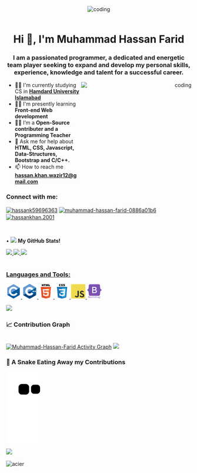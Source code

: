 <div align="center">
<img alt="coding" src="https://cdn.dribbble.com/users/926537/screenshots/4502924/python-2.gif">
</div> <br>

<h1 align="center">Hi 👋, I'm Muhammad Hassan Farid</h1>
<h3 align="center">I am a passionated programmer, a dedicated and energetic team player seeking to expand and develop my personal skills, experience, knowledge and talent for a successful career.</h3>

<div align="right">
<img alt="coding" align="right" height="260" width="300"  src="https://cdn.dribbble.com/users/1162077/screenshots/3848914/programmer.gif">
</div>


- 👨‍🎓 I'm currently studying CS in **<a href="https://www.hamdard.edu.pk/">Hamdard University Islamabad**</a>
- 👨‍💻 I'm presently learning **Front-end Web development**
- 👨‍🏫 I’m a **Open-Source contributer and a Programming Teacher**
- 💬 Ask me for help about **HTML, CSS, Javascript, Data-Structures, Bootstrap and C/C++.**
- 📫 How to reach me **hassan.khan.wazir12@gmail.com**
</div>

<h3 align="left">Connect with me:</h3>
<p align="left">
<a href="https://twitter.com/hassank59696363" target="blank"><img align="center" src="https://raw.githubusercontent.com/rahuldkjain/github-profile-readme-generator/master/src/images/icons/Social/twitter.svg" alt="hassank59696363" height="30" width="40" /></a>
<a href="https://linkedin.com/in/muhammad-hassan-farid-0886a01b6" target="blank"><img align="center" src="https://raw.githubusercontent.com/rahuldkjain/github-profile-readme-generator/master/src/images/icons/Social/linked-in-alt.svg" alt="muhammad-hassan-farid-0886a01b6" height="30" width="40" /></a>
<a href="https://instagram.com/hassankhan.2001" target="blank"><img align="center" src="https://raw.githubusercontent.com/rahuldkjain/github-profile-readme-generator/master/src/images/icons/Social/instagram.svg" alt="hassankhan.2001" height="30" width="40" /></a>
</p>
<br>
<!--Github stats!-->
  <p> • <img src="github-stats.gif" width="20">  <b>  My GitHub Stats! </b> </p> 

<div>
  <a href="https://github.com/Muhammad-Hassan-Farid">
  <img height="150em" src="https://github-readme-stats.vercel.app/api?username=Muhammad-Hassan-Farid&show_icons=true&theme=dracula&include_all_commits=true&count_private=true"/>
  <img height="150em" src="https://github-readme-stats.vercel.app/api/top-langs/?username=Muhammad-Hassan-Farid&layout=compact&langs_count=7&theme=dracula"/>
    
  <img src="https://readme-typing-svg.herokuapp.com?font=Open+Sans&color=F77676&width=500&lines=These+are+my+GitHub+stats..">
</div> <br>



<h3 align="left">Languages and Tools:</h3>
<p align="left"> 
<a href="https://www.cprogramming.com/" target="_blank" rel="noreferrer"> <img src="https://raw.githubusercontent.com/devicons/devicon/master/icons/c/c-original.svg" alt="c" width="40" height="40"/> </a> <a href="https://www.w3schools.com/cpp/" target="_blank" rel="noreferrer">
<img src="https://raw.githubusercontent.com/devicons/devicon/master/icons/cplusplus/cplusplus-original.svg" alt="cplusplus" width="40" height="40"/> </a><a href="https://www.w3.org/html/" target="_blank" rel="noreferrer"><img src="https://raw.githubusercontent.com/devicons/devicon/master/icons/html5/html5-original-wordmark.svg" alt="html5" width="40" height="40"/> </a> <a href="https://www.w3schools.com/css/" target="_blank" rel="noreferrer"> <img src="https://raw.githubusercontent.com/devicons/devicon/master/icons/css3/css3-original-wordmark.svg" alt="css3" width="40" height="40"/> </a> <a href="https://developer.mozilla.org/en-US/docs/Web/JavaScript" target="_blank" rel="noreferrer"> <img src="https://raw.githubusercontent.com/devicons/devicon/master/icons/javascript/javascript-original.svg" alt="javascript" width="40" height="40"/> </a><a href="https://getbootstrap.com" target="_blank" rel="noreferrer"> <img src="https://raw.githubusercontent.com/devicons/devicon/master/icons/bootstrap/bootstrap-plain-wordmark.svg" alt="bootstrap" width="40" height="40"/></a>
</p>

<img src="https://readme-typing-svg.herokuapp.com?font=Open+Sans&color=F0E68C&width=500&lines=These+are+the+tools+that+I+am+working+with..">
  
 <!--Contribution Graph Section!-->
### 📈 Contribution Graph
 
   <br/>
<a href="https://github.com/Muhammad-Hassan-Farid"><img alt="Muhammad-Hassan-Farid Activity Graph" src="https://activity-graph.herokuapp.com/graph?username=Muhammad-Hassan-Farid&bg_color=0D1117&color=5BCDEC&line=5BCDEC&point=FFFFFF&hide_border=true" /></a>

<img src="https://readme-typing-svg.herokuapp.com?font=Open+Sans&color0000FF&width=500&lines=This+is+my+contribution+graph..">
  
<!--Snake Animation!-->
### 🐍 A Snake Eating Away my Contributions
![snake gif](https://github.com/Muhammad-Hassan-Farid/Muhammad-Hassan-Farid/blob/output/github-contribution-grid-snake.svg)


<img src="https://readme-typing-svg.herokuapp.com?font=Open+Sans&color=27e650c4&width=500&lines=Thanks+For+Visiting+my+Profile..">
    

<!--Profile view counter API!-->
<p align="left"> <img src="https://gpvc.arturio.dev/Muhammad-Hassan-Farid" alt="acier" /> </p>
